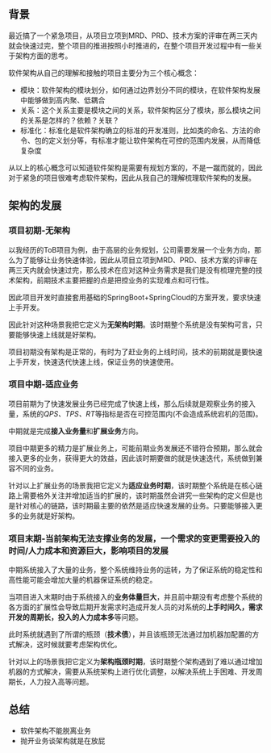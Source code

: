 ## 背景

最近搞了一个紧急项目，从项目立项到MRD、PRD、技术方案的评审在两三天内就会快速过完，整个项目的推进按照小时推进的，在整个项目开发过程中有一些关于架构方面的思考。

软件架构从自己的理解和接触的项目主要分为三个核心概念：
- 模块：软件架构的模块划分，如何通过边界划分不同的模块，在软件架构发展中能够做到高内聚、低耦合
- 关系：这个关系主要是模块之间的关系，软件架构区分了模块，那么模块之间的关系是怎样的？依赖？关联？
- 标准化：标准化是软件架构确立的标准的开发准则，比如类的命名、方法的命令、包的定义划分等，有标准才能让软件架构在可控的范围内发展，从而降低复杂度


从以上的核心概念可以知道软件架构是需要有规划方案的，不是一蹴而就的，因此对于紧急的项目很难考虑软件架构，因此从我自己的理解梳理软件架构的发展。


## 架构的发展
### 项目初期-无架构

以我经历的ToB项目为例，由于高层的业务规划，公司需要发展一个业务方向，那么为了能够让业务快速体验，因此从项目立项到MRD、PRD、技术方案的评审在两三天内就会快速过完，那么技术在应对这种业务需求是我们是没有梳理完整的技术架构，前期技术主要把握的点是把控业务的实现难点和可行性。

因此项目开发时直接套用基础的SpringBoot+SpringCloud的方案开发，要求快速上手开发。

因此针对这种场景我把它定义为**无架构时期**。该时期整个系统是没有架构可言，只要能够快速上线就是好架构。

项目初期没有架构是正常的，有时为了赶业务的上线时间，技术的前期就是要快速上手开发，快速迭代快速上线，保证业务的快速使用。

### 项目中期-适应业务

项目前期为了快速发展业务已经完成了快速上线，那么后续就是观察业务的接入量，系统的*QPS、TPS、RT*等指标是否在可控范围内(不会造成系统宕机的范围)。

中期就是完成**接入业务量**和**扩展业务**方向。

项目中期更多的精力是扩展业务上，可能前期业务发展还不错符合预期，那么就会接入更多的业务，获得更大的效益，因此该时期要做的就是快速迭代，系统做到兼容不同的业务。

针对以上扩展业务的场景我把它定义为**适应业务时期**，该时期整个系统是在核心链路上需要格外关注并增加适当的扩展的，该时期虽然会讲究一些架构的定义但是也是针对核心的链路，该时期最主要的依然是适应快速发展的业务。只要能够接入更多的业务就是好架构。

  


### 项目末期-当前架构无法支撑业务的发展，一个需求的变更需要投入的时间/人力成本和资源巨大，影响项目的发展

  


中期系统接入了大量的业务，整个系统维持业务的运转，为了保证系统的稳定性和高性能可能会增加大量的机器保证系统的稳定。

当项目进入末期时由于系统接入的**业务体量巨大**，并且前中期没有考虑整个系统的各方面的扩展性会导致后期开发需求时造成开发人员的对系统的**上手时间久，需求开发的周期长，投入的人力成本多**等问题。

此时系统就遇到了所谓的瓶颈（**技术债**），并且该瓶颈无法通过加机器加配置的方式解决，这时候就要考虑架构优化。

针对以上的场景我把它定义为**架构瓶颈时期**，该时期整个架构遇到了难以通过增加机器的方式解决，需要从系统架构上进行优化调整，以解决系统上手困难、开发周期长，人力投入高等问题。



## 总结
- 软件架构不能脱离业务
- 抛开业务谈架构就是在放屁

